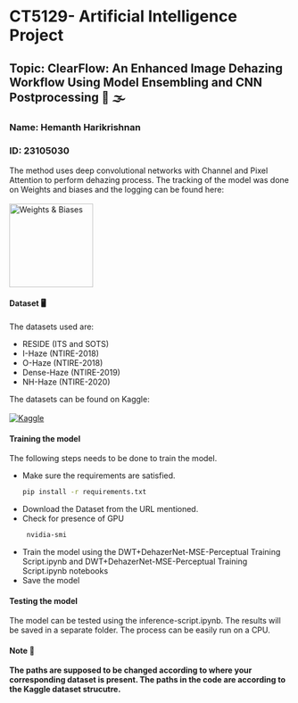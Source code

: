 # CT5129- Artificial Intelligence Project 
## Topic: ClearFlow: An Enhanced Image Dehazing Workflow Using Model Ensembling and CNN Postprocessing 📸 🌫
### Name: Hemanth Harikrishnan
### ID: 23105030

The method uses deep convolutional networks with Channel and Pixel Attention to perform dehazing process. The tracking of the model was done on Weights and biases and the logging can be found here: 
<br><br>
[<img src="https://raw.githubusercontent.com/wandb/assets/main/wandb-github-badge-28.svg" alt="Weights & Biases" width="150"/>](https://api.wandb.ai/links/hemanthh17/k66xssih)

      
#### Dataset 🖥
The datasets used are: 
- RESIDE (ITS and SOTS)
- I-Haze (NTIRE-2018)
- O-Haze (NTIRE-2018)
- Dense-Haze (NTIRE-2019)
- NH-Haze (NTIRE-2020)

The datasets can be found on Kaggle:
<br><br>
[![Kaggle](https://img.shields.io/badge/Kaggle-blue)](https://www.kaggle.com/datasets/hemanthhari/dehazing-dataset-thesis)

#### Training the model 
The following steps needs to be done to train the model.
- Make sure the requirements are satisfied. <br>
  ```sh
  pip install -r requirements.txt
  ```
- Download the Dataset from the URL mentioned.
- Check for presence of GPU  <br>
  ```sh
   nvidia-smi
  ```
- Train the model using the DWT+DehazerNet-MSE-Perceptual Training Script.ipynb and DWT+DehazerNet-MSE-Perceptual Training Script.ipynb notebooks
- Save the model
#### Testing the model
The model can be tested using the inference-script.ipynb. The results will be saved in a separate folder. The process can be easily run on a CPU.

#### Note 📝
<b>The paths are supposed to be changed according to where your corresponding dataset is present. The paths in the code are according to the Kaggle dataset strucutre.</b>
